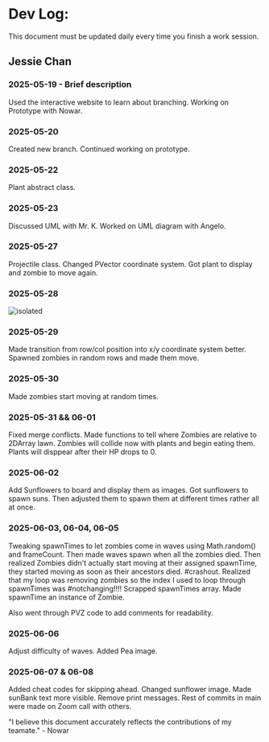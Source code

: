 # Dev Log:

This document must be updated daily every time you finish a work session.

## Jessie Chan

### 2025-05-19 - Brief description
Used the interactive website to learn about branching.
Working on Prototype with Nowar.

### 2025-05-20
Created new branch. Continued working on prototype.

### 2025-05-22
Plant abstract class.

### 2025-05-23
Discussed UML with Mr. K. Worked on UML diagram with Angelo.

### 2025-05-27
Projectile class. Changed PVector coordinate system. Got plant to display and zombie to move again.

### 2025-05-28
<img src="IMG_0723.png" alt="isolated" />

### 2025-05-29
Made transition from row/col position into x/y coordinate system better. Spawned zombies in random rows and made them move.

### 2025-05-30
Made zombies start moving at random times.

### 2025-05-31 && 06-01
Fixed merge conflicts. Made functions to tell where Zombies are relative to 2DArray lawn. Zombies will collide now with plants and begin eating them. Plants will disppear after their HP drops to 0.

### 2025-06-02
Add Sunflowers to board and display them as images. Got sunflowers to spawn suns. Then adjusted them to spawn them at different times rather all at once.


### 2025-06-03, 06-04, 06-05
Tweaking spawnTimes to let zombies come in waves using Math.random() and frameCount. Then made waves spawn when all the zombies died. Then realized Zombies didn't actually start moving at their assigned spawnTime, they started moving as soon as their ancestors died. #crashout. Realized that my loop was removing zombies so the index I used to loop through spawnTimes was #notchanging!!!! Scrapped spawnTimes array. Made spawnTime an instance of Zombie.

Also went through PVZ code to add comments for readability.

### 2025-06-06
Adjust difficulty of waves. Added Pea image.

### 2025-06-07 & 06-08
Added cheat codes for skipping ahead. Changed sunflower image. Made sunBank text more visible. Remove print messages. Rest of commits in main were made on Zoom call with others.

"I believe this document accurately reflects the contributions of my teamate." - Nowar
